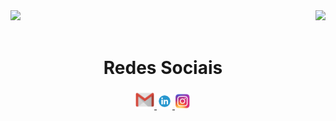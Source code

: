 <div>
  
  <img  height="180em" src="https://github-readme-stats.vercel.app/api?username=henrylacava&show_icons=true&theme=default)"/>
  <img align="right" height="180em" src="https://github-readme-stats.vercel.app/api/top-langs/?username=henrylacava&layout=compact)"/>
</div>
 <br>
<div  align="center"> 
  <h1 align="center">Redes Sociais</h1>
    <a href = "mailto: lacavahenry@gmail.com" target="_blank">
      <img width="30" src="email_logo.png">
    </a>
    <a href = "https://www.linkedin.com/in/henry-lacava-de-brito-piunti-96b975246/" target="_blank">
      <img width="25" src="linkedin_logo.png">
    </a>
    <a href = "https://www.instagram.com/henry_lacava/" target="_blank">
      <img width="25" src="instagram_logo.png">
    </a>
</div>


<!--
**henrylacava/henrylacava** is a ✨ _special_ ✨ repository because its `README.md` (this file) appears on your GitHub profile.

Here are some ideas to get you started:

- 🔭 I’m currently working on ...
- 🌱 I’m currently learning ...
- 👯 I’m looking to collaborate on ...
- 🤔 I’m looking for help with ...
- 💬 Ask me about ...
- 📫 How to reach me: ...
- 😄 Pronouns: ...
- ⚡ Fun fact: ...
-->
